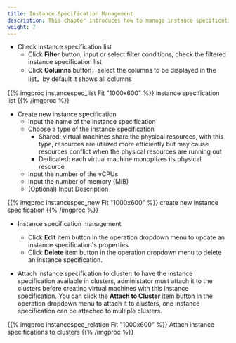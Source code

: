 ```yaml
---
title: Instance Specification Management
description: This chapter introduces how to manage instance specifications in ChimeStack
weight: 7
---
```


* Check instance specification list 
  * Click **Filter** button, input or select filter conditions, check the filtered instance specification list
  * Click **Columns** button，select the columns to be displayed in the list，by default it shows all columns
  
{{% imgproc instancespec_list Fit "1000x600" %}}
instance specification list
{{% /imgproc %}}

* Create new instance specification
  * Input the name of the instance specification
  * Choose a type of the instance specification
    * Shared: virtual machines share the physical resources, with this type, resources are utilized more efficiently but may cause resources conflict when the physical resources are running out
    * Dedicated: each virtual machine monoplizes its physical resource
  * Input the number of the vCPUs
  * Input the number of memory (MiB)
  * (Optional) Input Description
  
{{% imgproc instancespec_new Fit "1000x600" %}}
create new instance specification
{{% /imgproc %}}

* Instance specification management 
  * Click **Edit** item button in the operation dropdown menu to update an instance specification's properties
  * Click **Delete** item button in the operation dropdown menu to delete an instance specification.


* Attach instance specification to cluster: to have the instance specification available in clusters, administator must attach it to the clusters before creating virtual machines with this instance specification. You can click the **Attach to Cluster** item button in the operation dropdown menu to attach it to clusters, one instance specification can be attached to multiple clusters.
  
{{% imgproc instancespec_relation Fit "1000x600" %}}
Attach instance specifications to clusters
{{% /imgproc %}}


